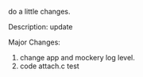 do a little changes.

Description:
update

Major Changes:
1. change app and mockery log level.
2. code attach.c test
